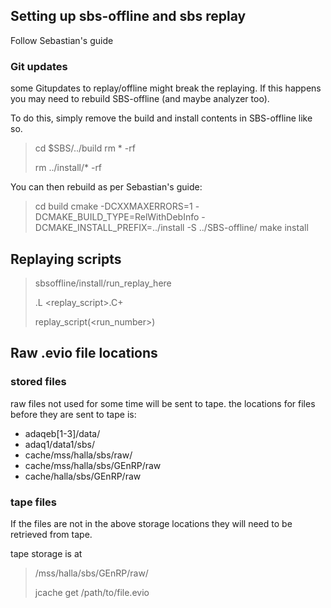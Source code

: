 ## Setting up sbs-offline and sbs replay
Follow Sebastian's guide

### Git updates
some Gitupdates to replay/offline might break the replaying.
If this happens you may need to rebuild SBS-offline (and maybe analyzer too).

To do this, simply remove the build and install contents in SBS-offline like so.
>cd $SBS/../build
>rm * -rf
>
>rm ../install/* -rf

You can then rebuild as per Sebastian's guide:
>cd build
>cmake -DCXXMAXERRORS=1 -DCMAKE_BUILD_TYPE=RelWithDebInfo -DCMAKE_INSTALL_PREFIX=../install -S ../SBS-offline/
>make install


## Replaying scripts
>sbsoffline/install/run_replay_here
>
>.L <replay_script>.C+
>
>replay_script(<run_number>)

## Raw .evio file locations
### stored files
raw files not used for some time will be sent to tape.
the locations for files before they are sent to tape is:
- adaqeb[1-3]/data/
- adaq1/data1/sbs/
- cache/mss/halla/sbs/raw/
- cache/mss/halla/sbs/GEnRP/raw
- cache/halla/sbs/GEnRP/raw

### tape files
If the files are not in the above storage locations they will need to be retrieved from tape.

tape storage is at
>/mss/halla/sbs/GEnRP/raw/
>
>jcache get /path/to/file.evio
